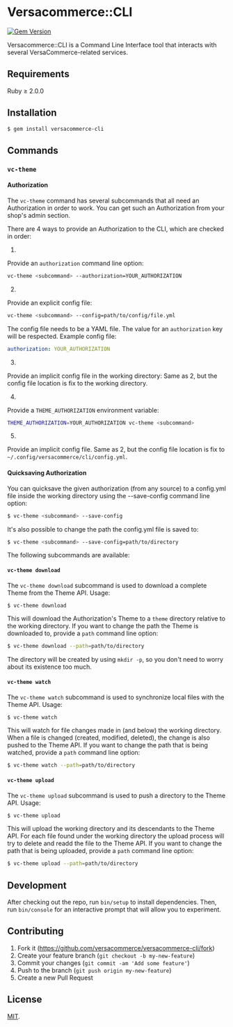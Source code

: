 # Versacommerce::CLI

[![Gem Version](https://badge.fury.io/rb/versacommerce-cli.svg)](http://badge.fury.io/rb/versacommerce-cli)

Versacommerce::CLI is a Command Line Interface tool that interacts with several VersaCommerce-related services.

## Requirements

Ruby ≥ 2.0.0

## Installation

```sh
$ gem install versacommerce-cli
```

## Commands

### `vc-theme`

#### Authorization

The `vc-theme` command has several subcommands that all need an Authorization in order to work. You can get such an Authorization from your shop's admin section.

There are 4 ways to provide an Authorization to the CLI, which are checked in order:

1.
Provide an `authorization` command line option:

```sh
vc-theme <subcommand> --authorization=YOUR_AUTHORIZATION
```

2.
Provide an explicit config file:

```sh
vc-theme <subcommand> --config=path/to/config/file.yml
```

The config file needs to be a YAML file. The value for an `authorization` key will be respected. Example config file:

```yaml
authorization: YOUR_AUTHORIZATION
```

3.
Provide an implicit config file in the working directory: Same as 2, but the config file location is fix to the working directory.

4.
Provide a `THEME_AUTHORIZATION` environment variable:

```sh
THEME_AUTHORIZATION=YOUR_AUTHORIZATION vc-theme <subcommand>
```

5.
Provide an implicit config file. Same as 2, but the config file location is fix to `~/.config/versacommerce/cli/config.yml`.

#### Quicksaving Authorization

You can quicksave the given authorization (from any source) to a config.yml file inside the working directory using the --save-config command line option:

```sh
$ vc-theme <subcommand> --save-config
```

It's also possible to change the path the config.yml file is saved to:

```sh
$ vc-theme <subcommand> --save-config=path/to/directory
```

The following subcommands are available:

#### `vc-theme download`

The `vc-theme download` subcommand is used to download a complete Theme from the Theme API. Usage:

```sh
$ vc-theme download
```

This will download the Authorization's Theme to a `theme` directory relative to the working directory. If you want to change the path the Theme is downloaded to, provide a `path` command line option:

```sh
$ vc-theme download --path=path/to/directory
```

The directory will be created by using `mkdir -p`, so you don't need to worry about its existence too much.

#### `vc-theme watch`

The `vc-theme watch` subcommand is used to synchronize local files with the Theme API. Usage:

```sh
$ vc-theme watch
```

This will watch for file changes made in (and below) the working directory. When a file is changed (created, modified, deleted), the change is also pushed to the Theme API. If you want to change the path that is being watched, provide a `path` command line option:

```sh
$ vc-theme watch --path=path/to/directory
```

#### `vc-theme upload`

The `vc-theme upload` subcommand is used to push a directory to the Theme API. Usage:

```sh
$ vc-theme upload
```

This will upload the working directory and its descendants to the Theme API. For each file found under the working directory the upload process will try to delete and readd the file to the Theme API. If you want to change the path that is being uploaded, provide a `path` command line option:

```sh
$ vc-theme upload --path=path/to/directory
```

## Development

After checking out the repo, run `bin/setup` to install dependencies. Then, run `bin/console` for an interactive prompt that will allow you to experiment.

## Contributing

1. Fork it (https://github.com/versacommerce/versacommerce-cli/fork)
2. Create your feature branch (`git checkout -b my-new-feature`)
3. Commit your changes (`git commit -am 'Add some feature'`)
4. Push to the branch (`git push origin my-new-feature`)
5. Create a new Pull Request

## License

[MIT](https://github.com/versacommerce/versacommerce-cli/blob/master/LICENSE.txt "MIT License").
